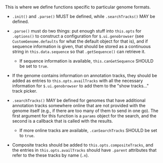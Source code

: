 This is where we define functions specific to particular genome formats.

+ `.init()` and `.parse()` MUST be defined, while `.searchTracks()` MAY be defined.

+ `.parse()` must do two things: put enough stuff into `this.opts` for `.options()` to construct a configuration
    for `$.ui.genobrowser` (see `CustomGenome.defaults` for what the default object for that is), and if
    sequence information is given, that should be stored as a continuous string in `this.data.sequence` so that
    `.getSequence()` can retrieve it.
    
    - If sequence information is available, `this.canGetSequence` SHOULD be set to `true`.

+ If the genome contains information on annotation tracks, they should be added as entries to `this.opts.availTracks` 
    with all the necessary information for `$.ui.genobrowser` to add them to the "show tracks..." track picker.

+ `.searchTracks()` MAY be defined for genomes that have additional annotation tracks somewhere online that are not
    provided with the genome itself (e.g., if there are too many of them to send in one go). The first argument for
    this function is a `params` object for the search, and the second is a callback that is called with the results.
    
    - If more online tracks are available, `.canSearchTracks` SHOULD be set to `true`.

+ Composite tracks should be added to `this.opts.compositeTracks`, and the entries in `this.opts.availTracks`
    should have `.parent` attributes that refer to the these tracks by name (`.n`).